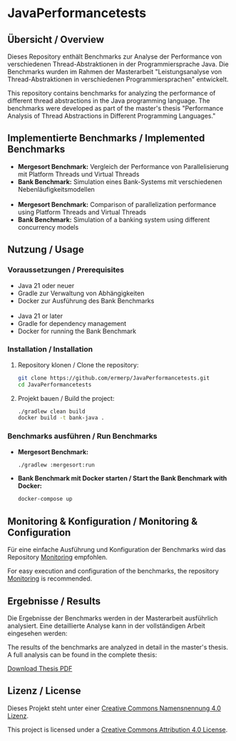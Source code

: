# JavaPerformancetests

## Übersicht / Overview
Dieses Repository enthält Benchmarks zur Analyse der Performance von verschiedenen Thread-Abstraktionen in der Programmiersprache Java. Die Benchmarks wurden im Rahmen der Masterarbeit "Leistungsanalyse von Thread-Abstraktionen in verschiedenen Programmiersprachen" entwickelt.

This repository contains benchmarks for analyzing the performance of different thread abstractions in the Java programming language. The benchmarks were developed as part of the master's thesis "Performance Analysis of Thread Abstractions in Different Programming Languages."

## Implementierte Benchmarks / Implemented Benchmarks
- **Mergesort Benchmark:** Vergleich der Performance von Parallelisierung mit Platform Threads und Virtual Threads
- **Bank Benchmark:** Simulation eines Bank-Systems mit verschiedenen Nebenläufigkeitsmodellen
  <br/><br/>
- **Mergesort Benchmark:** Comparison of parallelization performance using Platform Threads and Virtual Threads
- **Bank Benchmark:** Simulation of a banking system using different concurrency models

## Nutzung / Usage
### Voraussetzungen / Prerequisites
- Java 21 oder neuer
- Gradle zur Verwaltung von Abhängigkeiten
- Docker zur Ausführung des Bank Benchmarks
  <br/><br/>
- Java 21 or later
- Gradle for dependency management
- Docker for running the Bank Benchmark

### Installation / Installation
1. Repository klonen / Clone the repository:
   ```sh
   git clone https://github.com/ermerp/JavaPerformancetests.git
   cd JavaPerformancetests
   ```
2. Projekt bauen / Build the project:
   ```sh
   ./gradlew clean build
   docker build -t bank-java .
   ```

### Benchmarks ausführen / Run Benchmarks
- **Mergesort Benchmark:**
   ```sh
   ./gradlew :mergesort:run
   ```
- **Bank Benchmark mit Docker starten / Start the Bank Benchmark with Docker:**
   ```sh
   docker-compose up
   ```

## Monitoring & Konfiguration / Monitoring & Configuration
Für eine einfache Ausführung und Konfiguration der Benchmarks wird das Repository [Monitoring](https://github.com/ermerp/Monitoring) empfohlen.

For easy execution and configuration of the benchmarks, the repository [Monitoring](https://github.com/ermerp/Monitoring) is recommended.

## Ergebnisse / Results
Die Ergebnisse der Benchmarks werden in der Masterarbeit ausführlich analysiert. Eine detaillierte Analyse kann in der vollständigen Arbeit eingesehen werden:

The results of the benchmarks are analyzed in detail in the master's thesis. A full analysis can be found in the complete thesis:

[Download Thesis PDF](https://github.com/ermerp/masterthesis/releases/latest/download/performancevergleich.pdf)

## Lizenz / License
Dieses Projekt steht unter einer [Creative Commons Namensnennung 4.0 Lizenz](https://creativecommons.org/licenses/by/4.0/deed.de).

This project is licensed under a [Creative Commons Attribution 4.0 License](https://creativecommons.org/licenses/by/4.0/deed.en).
